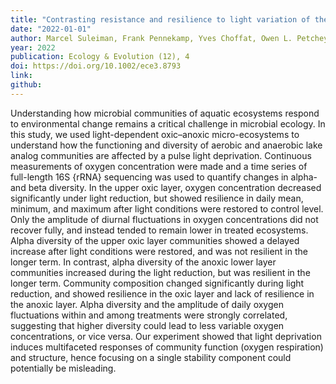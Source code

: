 ```yaml
---
title: "Contrasting resistance and resilience to light variation of the coupled oxic and anoxic components of an experimental microbial ecosystem"
date: "2022-01-01"
author: Marcel Suleiman, Frank Pennekamp, Yves Choffat, Owen L. Petchey
year: 2022
publication: Ecology & Evolution (12), 4
doi: https://doi.org/10.1002/ece3.8793
link: 
github:
---
```


Understanding how microbial communities of aquatic ecosystems respond to environmental change remains a critical challenge in microbial ecology. In this study, we used light-dependent oxic–anoxic micro-ecosystems to understand how the functioning and diversity of aerobic and anaerobic lake analog communities are affected by a pulse light deprivation. Continuous measurements of oxygen concentration were made and a time series of full-length 16S {rRNA} sequencing was used to quantify changes in alpha- and beta diversity. In the upper oxic layer, oxygen concentration decreased significantly under light reduction, but showed resilience in daily mean, minimum, and maximum after light conditions were restored to control level. Only the amplitude of diurnal fluctuations in oxygen concentrations did not recover fully, and instead tended to remain lower in treated ecosystems. Alpha diversity of the upper oxic layer communities showed a delayed increase after light conditions were restored, and was not resilient in the longer term. In contrast, alpha diversity of the anoxic lower layer communities increased during the light reduction, but was resilient in the longer term. Community composition changed significantly during light reduction, and showed resilience in the oxic layer and lack of resilience in the anoxic layer. Alpha diversity and the amplitude of daily oxygen fluctuations within and among treatments were strongly correlated, suggesting that higher diversity could lead to less variable oxygen concentrations, or vice versa. Our experiment showed that light deprivation induces multifaceted responses of community function (oxygen respiration) and structure, hence focusing on a single stability component could potentially be misleading.



